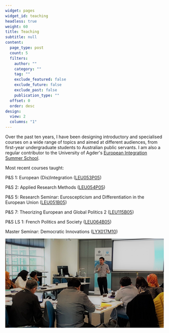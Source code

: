 ```yaml
---
widget: pages
widget_id: teaching
headless: true
weight: 60
title: Teaching
subtitle: null
content:
  page_type: post
  count: 5
  filters:
    author: ""
    category: ""
    tag: ""
    exclude_featured: false
    exclude_future: false
    exclude_past: false
    publication_type: ""
  offset: 0
  order: desc
design:
  view: 2
  columns: "1"
---
```

Over the past ten years, I have been designing introductory and specialised courses on a wide range of topics and aimed at different audiences, from first-year undergraduate students to Australian public servants. I am also a regular contributor to the University of Agder's [European Integration Summer School](https://www.uia.no/en/studier/european-integration-summer-school-eiss).   

Most recent courses taught:

<!--StartFragment-->

P&S 1: European (Dis)Integration ([LEU053P05](https://www.rug.nl/ocasys/rug//vak/show?code=LEU053P05))

P&S 2: Applied Research Methods ([LEU054P05](https://www.rug.nl/ocasys/rug/vak/show?code=LEU054P05))

P&S 5: Research Seminar: Euroscepticism and Differentiation in the European Union ([LEU051B05](https://www.rug.nl/ocasys/rug//vak/show?code=LEU051B05))

P&S 7: Theorizing European and Global Politics 2 ([LEU115B05](https://www.rug.nl/ocasys/rug/vak/show?code=LEU115B05))

P&S LS 1: French Politics and Society ([LEU064B05](https://www.rug.nl/ocasys/rug//vak/show?code=LEU064B05))

Master Seminar: Democratic Innovations ([LYX017M10](https://www.rug.nl/ocasys/rug//vak/show?code=LYX017M10))

<!--EndFragment-->

![](teaching1.jpg "Masterclass on Leading and Managing Change in the Public Sector, Australia, 2018")